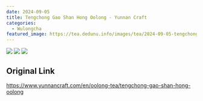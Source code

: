 ```yaml
---
date: 2024-09-05
title: Tengchong Gao Shan Hong Oolong - Yunnan Craft
categories:
  - Wulongcha
featured_image: https://tea.dedunu.info/images/tea/2024-09-05-tengchong-gao-shan-hong-oolong-1.jpeg
---
```


![](https://tea.dedunu.info/images/tea/2024-09-05-tengchong-gao-shan-hong-oolong-2.jpeg)
![](https://tea.dedunu.info/images/tea/2024-09-05-tengchong-gao-shan-hong-oolong-3.jpeg)
![](https://tea.dedunu.info/images/tea/2024-09-05-tengchong-gao-shan-hong-oolong-4.jpeg)

## Original Link

<https://www.yunnancraft.com/en/oolong-tea/tengchong-gao-shan-hong-oolong>
